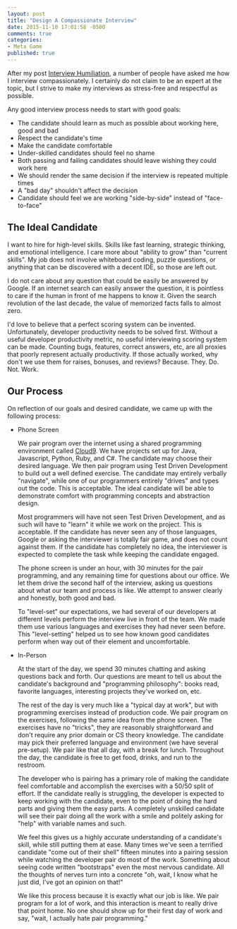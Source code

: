 ```yaml
---
layout: post
title: "Design A Compassionate Interview"
date: 2015-11-10 17:01:58 -0500
comments: true
categories: 
- Meta Game
published: true
---
```


After my post [Interview Humiliation](http://deliberate-software.com/on-defeat/), a number of
people have asked me how I interview compassionately. I certainly do not claim
to be an expert at the topic, but I strive to make my interviews as
stress-free and respectful as possible.

Any good interview process needs to start with good goals:

  * The candidate should learn as much as possible about working here, good and bad
  * Respect the candidate's time
  * Make the candidate comfortable
  * Under-skilled candidates should feel no shame
  * Both passing and failing candidates should leave wishing they could work here
  * We should render the same decision if the interview is repeated multiple times
  * A "bad day" shouldn't affect the decision
  * Candidate should feel we are working "side-by-side" instead of "face-to-face"

## The Ideal Candidate

I want to hire for high-level skills. Skills like fast learning, strategic
thinking, and emotional intelligence. I care more about "ability to grow" than
"current skills". My job does not involve whiteboard coding, puzzle questions,
or anything that can be discovered with a decent IDE, so those are left out.

I do not care about any question that could be easily be answered by Google. If
an internet search can easily answer the question, it is pointless to care if
the human in front of me happens to know it. Given the search revolution of the
last decade, the value of memorized facts falls to almost zero. 

I'd love to believe that a perfect scoring system can be invented.
Unfortunately, developer productivity needs to be solved first. Without a useful
developer productivity metric, no useful interviewing scoring system can be
made. Counting bugs, features, correct answers, etc, are all proxies that poorly
represent actually productivity. If those actually worked, why don't we use them
for raises, bonuses, and reviews? Because. They. Do. Not. Work.

## Our Process

On reflection of our goals and desired candidate, we came up with the following
process:

* Phone Screen

  We pair program over the internet using a shared programming environment
  called [Cloud9](c9.io). We have projects set up for Java, Javascript, Python,
  Ruby, and C#. The candidate may choose their desired language. We then pair
  program using Test Driven Development to build out a well defined exercise.
  The candidate may entirely verbally "navigate", while one of our programmers
  entirely "drives" and types out the code. This is acceptable. The ideal
  candidate will be able to demonstrate comfort with programming concepts and
  abstraction design.

  Most programmers will have not seen Test Driven Development, and as such will
  have to "learn" it while we work on the project. This is acceptable. If the
  candidate has never seen any of those languages, Google or asking the
  interviewer is totally fair game, and does not count against them. If the
  candidate has completely no idea, the interviewer is expected to complete the
  task while keeping the candidate engaged.

  The phone screen is under an hour, with 30 minutes for the pair programming,
  and any remaining time for questions about our office. We let them drive the
  second half of the interview, asking us questions about what our team and
  process is like. We attempt to answer clearly and honestly, both good and bad.

  To "level-set" our expectations, we had several of our developers at different
  levels perform the interview live in front of the team. We made them use
  various languages and exercises they had never seen before. This
  "level-setting" helped us to see how known good candidates perform when way
  out of their element and uncomfortable. 

* In-Person

  At the start of the day, we spend 30 minutes chatting and asking questions
  back and forth. Our questions are meant to tell us about the candidate's
  background and "programming philosophy": books read, favorite languages,
  interesting projects they've worked on, etc. 

  The rest of the day is very much like a "typical day at work", but with
  programming exercises instead of production code. We pair program on the
  exercises, following the same idea from the phone screen. The exercises have
  no "tricks", they are reasonably straightforward and don't require any prior
  domain or CS theory knowledge. The candidate may pick their preferred language
  and environment (we have several pre-setup). We pair like that all day, with a
  break for lunch. Throughout the day, the candidate is free to get food,
  drinks, and run to the restroom.

  The developer who is pairing has a primary role of making the candidate feel
  comfortable and accomplish the exercises with a 50/50 split of effort. If the
  candidate really is struggling, the developer is expected to keep working with
  the candidate, even to the point of doing the hard parts and giving them the
  easy parts. A completely unskilled candidate will see their pair doing all the
  work with a smile and politely asking for "help" with variable names and such.

  We feel this gives us a highly accurate understanding of a candidate's skill,
  while still putting them at ease. Many times we've seen a terrified candidate
  "come out of their shell" fifteen minutes into a pairing session while
  watching the developer pair do most of the work. Something about seeing code
  written "bootstraps" even the most nervous candidate. All the thoughts of
  nerves turn into a concrete "oh, wait, I know what he just did, I've got an
  opinion on that!"

  We like this process because it is exactly what our job is like. We pair
  program for a lot of work, and this interaction is meant to really drive that
  point home. No one should show up for their first day of work and say, "wait,
  I actually hate pair programming."







